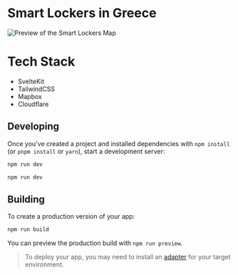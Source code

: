 # Smart Lockers in Greece

![Preview of the Smart Lockers Map](https://smartlockers.roberto.gr/image.jpeg)

# Tech Stack

- SvelteKit
- TailwindCSS
- Mapbox
- Cloudflare

## Developing

Once you've created a project and installed dependencies with `npm install` (or `pnpm install` or `yarn`), start a development server:

```bash
npm run dev

npm run dev
```

## Building

To create a production version of your app:

```bash
npm run build
```

You can preview the production build with `npm run preview`.

> To deploy your app, you may need to install an [adapter](https://kit.svelte.dev/docs/adapters) for your target environment.
